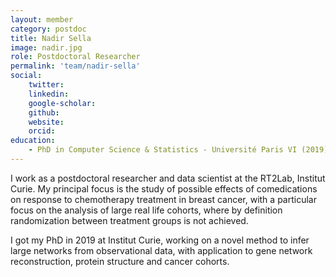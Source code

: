 ```yaml
---
layout: member
category: postdoc
title: Nadir Sella
image: nadir.jpg
role: Postdoctoral Researcher
permalink: 'team/nadir-sella'
social:
    twitter:
    linkedin:
    google-scholar:
    github:
    website:
    orcid:
education:
    - PhD in Computer Science & Statistics - Université Paris VI (2019)
---
```


I work as a postdoctoral researcher and data scientist at the RT2Lab, Institut Curie. My principal focus is the study of possible effects of comedications on response to chemotherapy treatment in breast cancer, with a particular focus on the analysis of large real life cohorts, where by definition randomization between treatment groups is not achieved.

I got my PhD in 2019 at Institut Curie, working on a novel method to infer large networks from observational data, with application to gene network reconstruction, protein structure and cancer cohorts.
